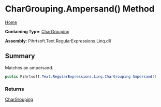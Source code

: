 # CharGrouping\.Ampersand\(\) Method

[Home](../../../../../../README.md)

**Containing Type**: [CharGrouping](../README.md)

**Assembly**: Pihrtsoft\.Text\.RegularExpressions\.Linq\.dll

## Summary

Matches an ampersand\.

```csharp
public Pihrtsoft.Text.RegularExpressions.Linq.CharGrouping Ampersand()
```

### Returns

[CharGrouping](../README.md)

